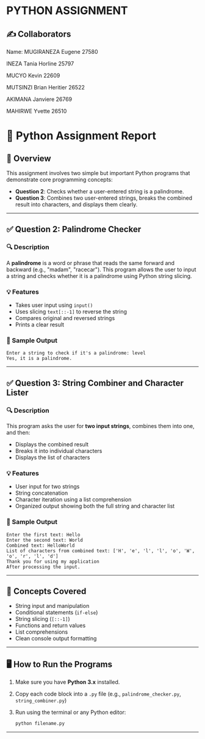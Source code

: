 # PYTHON ASSIGNMENT
## ✍️ Collaborators
Name:
MUGIRANEZA Eugene  27580

INEZA Tania Horline 25797

MUCYO Kevin 22609

MUTSINZI Brian Heritier 26522

AKIMANA Janviere 26769

MAHIRWE Yvette 26510


# 🐍 Python Assignment Report

## 📄 Overview

This assignment involves two simple but important Python programs that demonstrate core programming concepts:

* **Question 2**: Checks whether a user-entered string is a palindrome.
* **Question 3**: Combines two user-entered strings, breaks the combined result into characters, and displays them clearly.

---

## ✅ Question 2: Palindrome Checker

### 🔍 Description

A **palindrome** is a word or phrase that reads the same forward and backward (e.g., "madam", "racecar"). This program allows the user to input a string and checks whether it is a palindrome using Python string slicing.

### 💡 Features

* Takes user input using `input()`
* Uses slicing `text[::-1]` to reverse the string
* Compares original and reversed strings
* Prints a clear result

### 🧾 Sample Output

```
Enter a string to check if it's a palindrome: level
Yes, it is a palindrome.
```

---

## ✅ Question 3: String Combiner and Character Lister

### 🔍 Description

This program asks the user for **two input strings**, combines them into one, and then:

* Displays the combined result
* Breaks it into individual characters
* Displays the list of characters

### 💡 Features

* User input for two strings
* String concatenation
* Character iteration using a list comprehension
* Organized output showing both the full string and character list

### 🧾 Sample Output

```
Enter the first text: Hello
Enter the second text: World
Combined text: HelloWorld
List of characters from combined text: ['H', 'e', 'l', 'l', 'o', 'W', 'o', 'r', 'l', 'd']
Thank you for using my application 
After processing the input.
```

---

## 🧠 Concepts Covered

* String input and manipulation
* Conditional statements (`if-else`)
* String slicing (`[::-1]`)
* Functions and return values
* List comprehensions
* Clean console output formatting

---

## 🖥️ How to Run the Programs

1. Make sure you have **Python 3.x** installed.
2. Copy each code block into a `.py` file (e.g., `palindrome_checker.py`, `string_combiner.py`)
3. Run using the terminal or any Python editor:

   ```bash
   python filename.py
   ```



---


